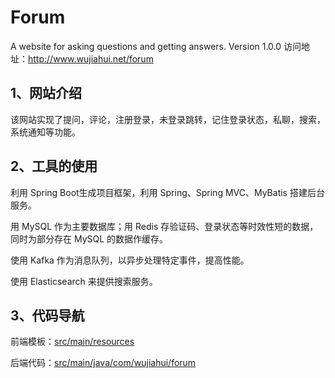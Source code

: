 # Forum
A website for asking questions and getting answers. Version 1.0.0
访问地址：http://www.wujiahui.net/forum

## 1、网站介绍
该网站实现了提问，评论，注册登录，未登录跳转，记住登录状态，私聊，搜索，系统通知等功能。

## 2、工具的使用
利用 Spring Boot生成项目框架，利用 Spring、Spring MVC、MyBatis 搭建后台服务。

用 MySQL 作为主要数据库；用 Redis 存验证码、登录状态等时效性短的数据，
同时为部分存在 MySQL 的数据作缓存。

使用 Kafka 作为消息队列，以异步处理特定事件，提高性能。

使用 Elasticsearch 来提供搜索服务。

## 3、代码导航
前端模板：[src/main/resources](https://github.com/NgCafai/forum/tree/master/src/main/resources)

后端代码：[src/main/java/com/wujiahui/forum](https://github.com/NgCafai/forum/tree/master/src/main/java/com/wujiahui/forum)
